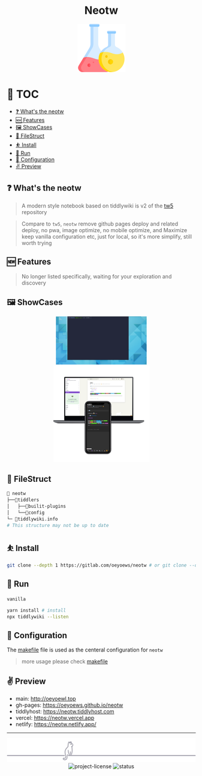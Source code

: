 <div align="center">

<h1>Neotw</h1>

<img src="./img/flask.png" height=128 alt="flask">

</div>

# 🎩 TOC

<!-- toc -->

- [❓ What's the neotw](#%E2%9D%93-whats-the-neotw)
- [🆕 Features](#%F0%9F%86%95-features)
- [🖼️ ShowCases](#%F0%9F%96%BC%EF%B8%8F-showcases)
- [📂 FileStruct](#%F0%9F%93%82-filestruct)
- [⛹️ Install](#%E2%9B%B9%EF%B8%8F-install)
- [👟 Run](#%F0%9F%91%9F-run)
- [🐥 Configuration](#%F0%9F%90%A5-configuration)
- [✌ Preview](#%E2%9C%8C-preview)

<!-- tocstop -->

## ❓ What's the neotw

> A modern style notebook based on tiddlywiki is v2 of the [tw5](https://github.com/oeyoews/tw5) repository

> Compare to `tw5`, `neotw` remove github pages deploy and related deploy, no pwa, image optimize, no mobile
> optimize, and Maximize keep vanilla configuration etc, just for local, so it's more simplify, still worth trying

## 🆕 Features

> No longer listed specifically, waiting for your exploration and discovery

## 🖼️ ShowCases

<center>
<img src="./img/1.gif" height=128 alt="flask">
</center>

<center>
<img src="img/s5.png" width=256/>
</center>

<!-- <img src="img/app.png" width=256/> -->

## 📂 FileStruct

```bash
📁 neotw
├──📁tiddlers
│   ├──📁builit-plugins
│   └──📁config
└─ 📝tiddlywiki.info
# This structure may not be up to date
```

## ⛹️ Install

```bash
git clone --depth 1 https://gitlab.com/oeyoews/neotw # or git clone --depth 1 https://github.com/oeyoews/neotw
```

## 👟 Run

`vanilla`

```bash
yarn install # install
npx tiddlywiki --listen
```

## 🐥 Configuration

The [makefile](makefile) file is used as the centeral configuration for `neotw`

> more usage please check [makefile](makefile)

## ✌ Preview

- main: http://oeyoewl.top
- gh-pages: https://oeyoews.github.io/neotw
- tiddlyhost: https://neotw.tiddlyhost.com
- vercel: https://neotw.vercel.app
- netlify: https://neotw.netlify.app/

---

<div align="center">
<div>
<img src="./img/cat.svg" alt="cat"/>
</div>
<img src="https://img.shields.io/badge/License-MIT-blueviolet.svg?style=for-the-badge&color=blue" alt="project-license">
<img src="https://img.shields.io/badge/Status-Ing-blueviolet.svg?style=for-the-badge&logo=Chakra-Ui&color=90E59A&logoColor=green" alt="status" >
</div>
